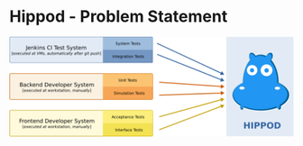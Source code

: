 
# Hippod - Problem Statement

![alt text](images/hippod-test-system-interaction.png "Architecture")



